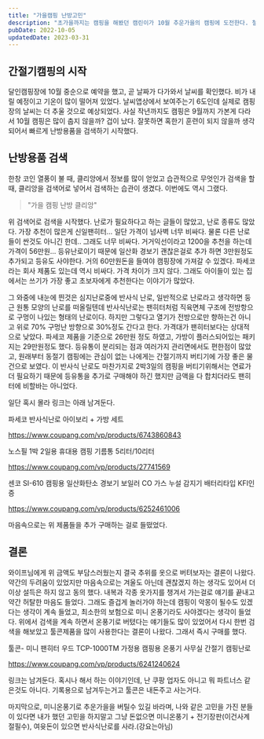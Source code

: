 ```yaml
---
title: "가을캠핑 난방고민"
description: "초가을까지는 캠핑을 해봤던 캠린이가 10월 추운가을의 캠핑에 도전한다. 철저히 준비하고 계산하여 완벽한 캠핑을 만들고 싶다. 가장 중요한 건 뭐다? 안전, 안전, 안전. 캠핑 일주일 남겨놓고 이제서야 준비하는 게으른 캠퍼. 너도 될 수 있다."
pubDate: 2022-10-05
updatedDate: 2023-03-31
---
```


## 간절기캠핑의 시작

달인캠핑장에 10월 중순으로 예약을 했고, 곧 날짜가 다가와서 날씨를 확인했다. 비가 내릴 예정이고 기온이 많이 떨어져 있었다. 날씨앱상에서 보여주는기 6도인데 실제로 캠핑장의 날씨는 더 추울 것으로 예상되었다. 사실 작년까지도 캠핑은 9월까지 가본게 다라서 10월 캠핑은 많이 춥지 않을까? 겁이 났다. 잘못하면 혹한기 훈련이 되지 않을까 생각되어서 빠르게 난방용품을 검색하기 시작했다.

## 난방용품 검색

한창 코인 열풍이 불 때, 클리앙에서 정보를 많이 얻었고 습관적으로 무엇인가 검색을 할 때, 클리앙을 검색어로 넣어서 검색하는 습관이 생겼다. 이번에도 역시 그랬다.

> "가을 캠핑 난방 클리앙"

위 검색어로 검색을 시작했다. 난로가 필요하다고 하는 글들이 많았고, 난로 종류도 많았다. 가장 추천이 많은게 신일팬히터… 일단 가격이 넘사벽 너무 비싸다. 물론 다른 난로들이 싼것도 아니긴 한데.. 그래도 너무 비싸다. 거거익선이라고 1200을 추천을 하는데 가격이 56만원… 등유난로이기 때문에 일산화 경보기 괜찮은걸로 추가 하면 3만원정도 추가되고 등유도 사야한다. 거의 60만원돈을 들여야 캠핑장에 가져갈 수 있겠다. 파세코라는 회사 제품도 있는데 역시 비싸다. 가격 차이가 크지 않다. 그래도 아이들이 있는 집에서는 쓰기가 가장 좋고 초보자에게 추천한다는 이야기가 많았다.

그 와중에 내눈에 띈것은 심지난로중에 반사식 난로, 일반적으로 난로라고 생각하면 둥근 원통 모양의 난로를 떠올릴텐데 반사식난로는 팬히터처럼 직육면체 구조에 전방항으로 구멍이 나있는 형태의 난로이다. 하지만 그렇다고 열기가 전방으로만 향하는건 아니고 위로 70% 구멍난 방향으로 30%정도 간다고 한다. 가격대가 팬히터보다는 상대적으로 낮았다. 파세코 제품을 기준으로 26만원 정도 하였고, 가방이 플러스되어있는 패키지는 29만원정도 했다. 등유통이 분리되는 점과 여러가지 관리면에서도 편한점이 많았고, 원래부터 동절기 캠핑에는 관심이 없는 나에게는 간절기까지 버티기에 가장 좋은 물건으로 보였다. 이 반사식 난로도 마찬가지로 2박3일의 캠핑을 버티기위해서는 연료가 더 필요하기 때문에 등유통을 추가로 구매해야 하긴 했지만 금액을 다 합치더라도 팬히터에 비할바는 아니었다.

일단 혹시 몰라 링크는 아래 남겨둔다.

파세코 반사식난로 아이보리 + 가방 세트

https://www.coupang.com/vp/products/6743860843

노스필 1박 2일용 휴대용 캠핑 기름통 5리터/10리터

https://www.coupang.com/vp/products/27741569

센코 SI-610 캠핑용 일산화탄소 경보기 보일러 CO 가스 누설 감지기 배터리타입 KFI인증

https://www.coupang.com/vp/products/6252461006

마음속으로는 위 제품들을 추가 구매하는 걸로 들떴었다.

## 결론

와이프님에게 위 금액도 부담스러웠는지 결국 추위를 옷으로 버텨보자는 결론이 나왔다. 약간의 두려움이 있었지만 마음속으로는 겨울도 아닌데 괜찮겠지 하는 생각도 있어서 더이상 설득은 하지 않고 동의 했다. 내복과 각종 옷가지를 챙겨서 가는걸로 얘기를 끝내고 약간 허탈한 마음도 들었다. 그래도 즐겁게 놀러가야 하는데 캠핑이 악몽이 될수도 있겠다는 생각이 계속 들었고, 최소한의 보험으로 미니 온풍기라도 사야겠다는 생각이 들었다. 위에서 검색을 계속 하면서 온풍기로 버텼다는 얘기들도 많이 있었어서 다시 한번 검색을 해보았고 툴콘제품을 많이 사용한다는 결론이 나왔다. 그래서 즉시 구매를 했다.

툴콘- 미니 팬히터 우드 TCP-1000TM 가정용 캠핑용 온풍기 사무실 간절기 캠핑난로

https://www.coupang.com/vp/products/6241240624

링크는 남겨둔다. 혹시나 해서 하는 이야기인데, 난 쿠팡 업자도 아니고 뭐 파트너스 같은것도 아니다. 기록용으로 남겨두는거고 툴콘은 내돈주고 사는거다.

마지막으로, 미니온풍기로 추운가을을 버틸수 있길 바라며, 나와 같은 고민을 가진 분들이 있다면 내가 했던 고민을 하지말고 그냥 돈없으면 미니온풍기 + 전기장판(이건사계절필수), 여윳돈이 있으면 반사식난로를 사라.(강요는아님)
